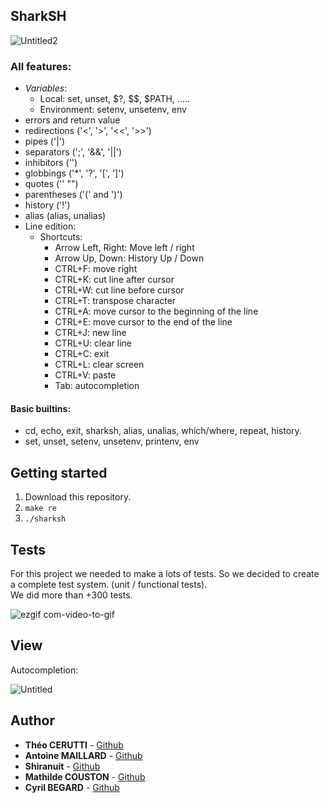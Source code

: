 ## SharkSH


![Untitled2](https://user-images.githubusercontent.com/44285344/58535145-77e15880-81ed-11e9-850d-93a6fcaf7b09.png)


### All features:  

- *Variables*:  
    - Local: set, unset, $?, $$, $PATH, .....   
    - Environment: setenv, unsetenv, env  
- errors and return value  
- redirections ('<', '>', '<<', '>>')  
- pipes ('|')  
- separators (';', '&&', '||')  
- inhibitors ('\')  
- globbings ('*', '?', '[', ']')  
- quotes ('' "")  
- parentheses ('(' and ')')  
- history ('!')  
- alias (alias, unalias)  
- Line edition:  
    - Shortcuts:  
      - Arrow Left, Right: Move left / right  
      - Arrow Up, Down: History Up / Down  
      - CTRL+F: move right  
      - CTRL+K: cut line after cursor  
      - CTRL+W: cut line before cursor  
      - CTRL+T: transpose character  
      - CTRL+A: move cursor to the beginning of the line  
      - CTRL+E: move cursor to the end of the line  
      - CTRL+J: new line  
      - CTRL+U: clear line  
      - CTRL+C: exit  
      - CTRL+L: clear screen  
      - CTRL+V: paste  
      - Tab: autocompletion  

#### Basic builtins:   
- cd, echo, exit, sharksh, alias, unalias, which/where, repeat, history.  
- set, unset, setenv, unsetenv, printenv, env  

## Getting started  

1) Download this repository.  
2) ```make re```    
3) ```./sharksh```  

## Tests

For this project we needed to make a lots of tests. So we decided to create a complete test system. (unit / functional tests).  
We did more than +300 tests.

![ezgif com-video-to-gif](https://user-images.githubusercontent.com/44285344/58534049-78c4bb00-81ea-11e9-9677-1018d904225a.gif)

## View

Autocompletion:

![Untitled](https://user-images.githubusercontent.com/44285344/58535146-79128580-81ed-11e9-993e-3e8684b1d8ba.png)

## Author  

* **Théo CERUTTI** - [Github](https://github.com/theocerutti)
* **Antoine MAILLARD** - [Github](https://github.com/AntoineMaillard06)
* **Shiranuit** - [Github](https://github.com/Shiranuit/)
* **Mathilde COUSTON** - [Github](https://github.com/MathildeCouston)
* **Cyril BEGARD** - [Github](https://github.com/cyrilbegard/)
